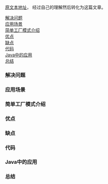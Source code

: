 [原文本地址](https://design-patterns.readthedocs.io/zh_CN/latest/creational_patterns/simple_factory.html)，
经过自己的理解然后转化为这篇文章。

<a href="#1">解决问题</a></br>
<a href="#2">应用场景</a></br>
<a href="#3">简单工厂模式介绍</a></br>
<a href="#4">优点</a></br>
<a href="#5">缺点</a></br>
<a href="#6">代码</a></br>
<a href="#7">Java中的应用</a></br>
<a href="#8">总结</a></br>

### <a name="1">解决问题</a>
### <a name="2">应用场景</a>
### <a name="3">简单工厂模式介绍</a>
### <a name="4">优点</a>
### <a name="5">缺点</a>
### <a name="6">代码</a>
### <a name="7">Java中的应用</a>
### <a name="8">总结</a>





